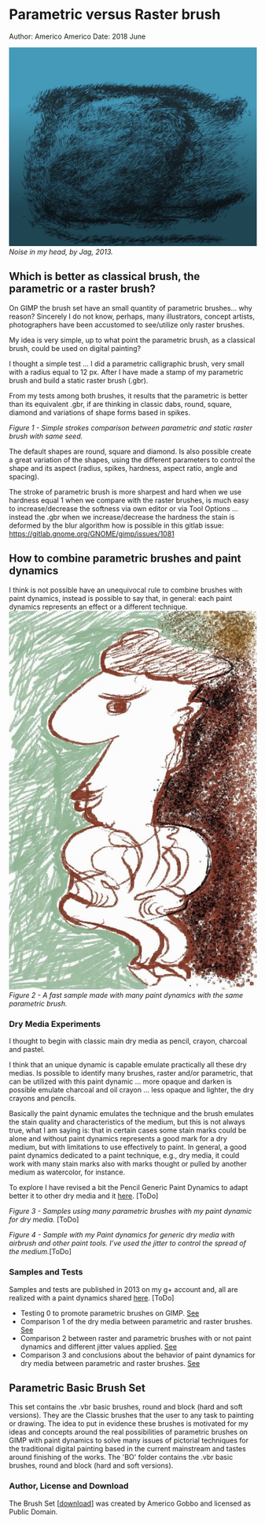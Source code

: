 # Parametric versus Raster brush
Author: Americo Americo
Date: 2018 June

![](parametric-brushes.assets/parametric-brushes-noise-in-my-head-2013.jpeg)
_Noise in my head, by Jag, 2013._

## Which is better as classical brush, the parametric or a raster brush?

On GIMP the brush set have an small quantity of parametric brushes… why reason? Sincerely I do not know, perhaps, many illustrators, concept artists, photographers have been accustomed to see/utilize only raster brushes.

My idea is very simple, up to what point the parametric brush, as a classical brush, could be used on digital painting?

I thought a simple test … I did a parametric calligraphic brush, very small with a radius equal to 12 px. After I have made a stamp of my parametric brush and build a static raster brush (.gbr).

From my tests among both brushes, it results that the parametric is better than its equivalent .gbr, if are thinking in classic dabs, round, square, diamond and variations of shape forms based in spikes.

_Figure 1 - Simple strokes comparison between parametric and static raster brush with same seed._

The default shapes are round, square and diamond. Is also possible create a great variation of the shapes, using the different parameters to control the shape and its aspect (radius, spikes, hardness, aspect ratio, angle and spacing).

The stroke of parametric brush is more sharpest and hard when we use hardness equal 1 when we compare with the raster brushes, is much easy to increase/decrease the softness via own editor or via Tool Options … instead the .gbr when we increase/decrease the hardness the stain is deformed by the blur algorithm how is possible in this gitlab issue: https://gitlab.gnome.org/GNOME/gimp/issues/1081

## How to combine parametric brushes and paint dynamics
I think is not possible have an unequivocal rule to combine brushes with paint dynamics, instead is possible to say that, in general: each paint dynamics represents an effect or a different technique.
![](parametric-brushes.assets/parametric-brushes-personaggio-bizarro_noises-brushes-with-my-generic-pencil-dyna.jpg)
_Figure 2 - A fast sample made with many paint dynamics with the same parametric brush._

### Dry Media Experiments
I thought to begin with classic main dry media as pencil, crayon, charcoal and pastel.

I think that an unique dynamic is capable emulate practically all these dry medias. Is possible to identify many brushes, raster and/or parametric, that can be utilized with this paint dynamic … more opaque and darken is possible emulate charcoal and oil crayon … less opaque and lighter, the dry crayons and pencils.

Basically the paint dynamic emulates the technique and the brush emulates the stain quality and characteristics of the medium, but this is not always true, what I am saying is: that in certain cases some stain marks could be alone and without paint dynamics represents a good mark for a dry medium, but with limitations to use effectively to paint. In general, a good paint dynamics dedicated to a paint technique, e.g., dry media, it could work with many stain marks also with marks thought or pulled by another medium as watercolor, for instance.

To explore I have revised a bit the Pencil Generic Paint Dynamics
to adapt better it to other dry media and it [here](). [ToDo]

_Figure 3 - Samples using many parametric brushes with my paint dynamic for dry media._ [ToDo]

_Figure 4 - Sample with my Paint dynamics for generic dry media with airbrush and other paint tools. I’ve used the jitter to control the spread of the medium._[ToDo]

### Samples and Tests
Samples and tests are published in 2013 on my g+ account and, all are realized with a paint dynamics shared [here](). [ToDo]

* Testing 0 to promote parametric brushes on GIMP. [See](https://plus.google.com/u/0/+AmericoGobbo/posts/PXvru8Rfumz)
* Comparison 1 of the dry media between parametric and raster brushes. [See](https://plus.google.com/+AmericoGobbo/posts/cLiZ6UZJ8w4)
* Comparison 2 between raster and parametric brushes with or not paint dynamics and different jitter values applied. [See](https://plus.google.com/+AmericoGobbo/posts/Jgv6q2o7Gee)
* Comparison 3 and conclusions about the behavior of paint dynamics for dry media  between parametric and raster brushes. [See](https://plus.google.com/+AmericoGobbo/posts/VHy2sNcteRK)

## Parametric Basic Brush Set
This set contains the .vbr basic brushes, round and block (hard and soft versions). They are the Classic brushes that the user to any task to painting or drawing. The idea to put in evidence these brushes is motivated for my ideas and concepts around the real possibilities of parametric brushes on GIMP with paint dynamics to solve many issues of pictorial techniques for the traditional digital painting based in the current mainstream and tastes around finishing of the works.
The 'BO' folder contains the .vbr basic brushes, round and block (hard and soft versions).

### Author, License and Download
The Brush Set [[download](todo)] was created by Americo Gobbo and licensed as Public Domain.
